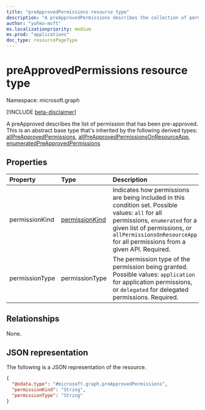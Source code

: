 ```yaml
---
title: "preApprovedPermissions resource type"
description: "A preApprovedPermissions describes the collection of permission that has been preApproved"
author: "yuhko-msft"
ms.localizationpriority: medium
ms.prod: "applications"
doc_type: resourcePageType
---
```


# preApprovedPermissions resource type

Namespace: microsoft.graph

[!INCLUDE [beta-disclaimer](../../includes/beta-disclaimer.md)]

A preApproved describes the list of permission that has been pre-approved. This is an abstract base type that's inherited by the following derived types: [allPreApprovedPermissions](allPreApprovedPermissions.md), [allPreApprovedPermissionsOnResourceApp](allPreApprovedPermissionsOnResourceApp.md), [enumeratedPreApprovedPermissions](enumeratedPreApprovedPermissions.md)

## Properties
|Property|Type|Description|
|:---|:---|:---|
|permissionKind|[permissionKind](enums.md#permissionKind-values)| Indicates how permissions are being included in this condition set. Possible values: `all` for all permissions, `enumerated` for a given list of permissions, or `allPermissionsOnResourceApp` for all permissions from a given API. Required.|
|permissionType|permissionType|The permission type of the permission being granted. Possible values: `application` for application permissions, or `delegated` for delegated permissions. Required.|

## Relationships
None.

## JSON representation
The following is a JSON representation of the resource.
<!-- {
  "blockType": "resource",
  "@odata.type": "microsoft.graph.preApprovedPermissions"
}
-->
``` json
{
  "@odata.type": "#microsoft.graph.preApprovedPermissions",
  "permissionKind": "String",
  "permissionType": "String"
}
```


